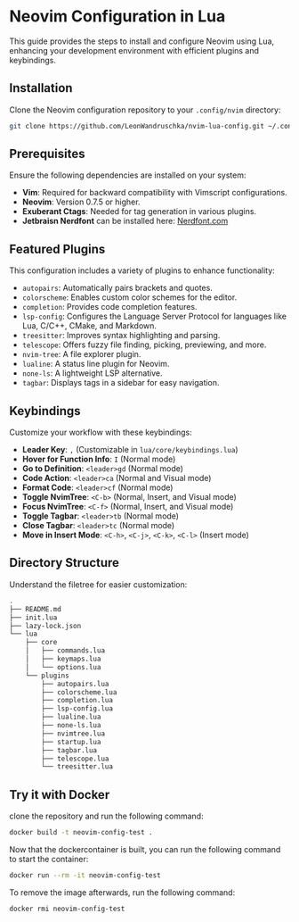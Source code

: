 # Neovim Configuration in Lua

This guide provides the steps to install and configure Neovim using Lua, enhancing your development environment with efficient plugins and keybindings.

## Installation

Clone the Neovim configuration repository to your `.config/nvim` directory:

```bash
git clone https://github.com/LeonWandruschka/nvim-lua-config.git ~/.config/nvim
```

## Prerequisites

Ensure the following dependencies are installed on your system:

- **Vim**: Required for backward compatibility with Vimscript configurations.
- **Neovim**: Version 0.7.5 or higher.
- **Exuberant Ctags**: Needed for tag generation in various plugins.
- **Jetbraisn Nerdfont** can be installed here: [Nerdfont.com](https://www.nerdfonts.com/font-downloads)

## Featured Plugins

This configuration includes a variety of plugins to enhance functionality:

- `autopairs`: Automatically pairs brackets and quotes.
- `colorscheme`: Enables custom color schemes for the editor.
- `completion`: Provides code completion features.
- `lsp-config`: Configures the Language Server Protocol for languages like Lua, C/C++, CMake, and Markdown.
- `treesitter`: Improves syntax highlighting and parsing.
- `telescope`: Offers fuzzy file finding, picking, previewing, and more.
- `nvim-tree`: A file explorer plugin.
- `lualine`: A status line plugin for Neovim.
- `none-ls`: A lightweight LSP alternative.
- `tagbar`: Displays tags in a sidebar for easy navigation.

## Keybindings

Customize your workflow with these keybindings:

- **Leader Key**: `,` (Customizable in `lua/core/keybindings.lua`)
- **Hover for Function Info**: `I` (Normal mode)
- **Go to Definition**: `<leader>gd` (Normal mode)
- **Code Action**: `<leader>ca` (Normal and Visual mode)
- **Format Code**: `<leader>cf` (Normal mode)
- **Toggle NvimTree**: `<C-b>` (Normal, Insert, and Visual mode)
- **Focus NvimTree**: `<C-f>` (Normal, Insert, and Visual mode)
- **Toggle Tagbar**: `<leader>tb` (Normal mode)
- **Close Tagbar**: `<leader>tc` (Normal mode)
- **Move in Insert Mode**: `<C-h>`, `<C-j>`, `<C-k>`, `<C-l>` (Insert mode)

## Directory Structure

Understand the filetree for easier customization:

```zsh
.
├── README.md
├── init.lua
├── lazy-lock.json
└── lua
    ├── core
    │   ├── commands.lua
    │   ├── keymaps.lua
    │   └── options.lua
    └── plugins
        ├── autopairs.lua
        ├── colorscheme.lua
        ├── completion.lua
        ├── lsp-config.lua
        ├── lualine.lua
        ├── none-ls.lua
        ├── nvimtree.lua
        ├── startup.lua
        ├── tagbar.lua
        ├── telescope.lua
        └── treesitter.lua
```

## Try it with Docker

clone the repository and run the following command:

```zsh
docker build -t neovim-config-test .
```

Now that the dockercontainer is built, you can run the following command to start the container:

```zsh
docker run --rm -it neovim-config-test
```

To remove the image afterwards, run the following command:

```zsh
docker rmi neovim-config-test
```

